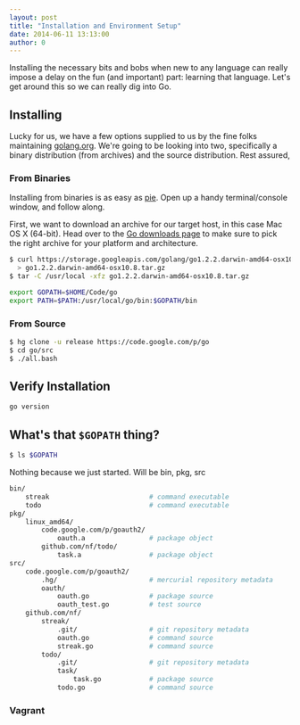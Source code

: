 ```yaml
---
layout: post
title: "Installation and Environment Setup"
date: 2014-06-11 13:13:00
author: 0
---
```


Installing the necessary bits and bobs when new to any language can really impose a delay on the fun (and important) part: learning that language. Let's get around this so we can really dig into Go.

## Installing

Lucky for us, we have a few options supplied to us by the fine folks maintaining [golang.org][golang_org]. We're going to be looking into two, specifically a binary distribution (from archives) and the source distribution. Rest assured,

### From Binaries

Installing from binaries is as easy as [pie][weebl_pie]. Open up a handy terminal/console window, and follow along.

First, we want to download an archive for our target host, in this case Mac OS X (64-bit). Head over to the [Go downloads page][go_downloads_page] to make sure to pick the right archive for your platform and architecture.

```bash
$ curl https://storage.googleapis.com/golang/go1.2.2.darwin-amd64-osx10.8.tar.gz \
  > go1.2.2.darwin-amd64-osx10.8.tar.gz
$ tar -C /usr/local -xfz go1.2.2.darwin-amd64-osx10.8.tar.gz
```

```bash
export GOPATH=$HOME/Code/go
export PATH=$PATH:/usr/local/go/bin:$GOPATH/bin
```

### From Source

```bash
$ hg clone -u release https://code.google.com/p/go
$ cd go/src
$ ./all.bash
```

## Verify Installation

```bash
go version
```

## What's that `$GOPATH` thing?

```bash
$ ls $GOPATH
```

Nothing because we just started. Will be bin, pkg, src

```bash
bin/
    streak                         # command executable
    todo                           # command executable
pkg/
    linux_amd64/
        code.google.com/p/goauth2/
            oauth.a                # package object
        github.com/nf/todo/
            task.a                 # package object
src/
    code.google.com/p/goauth2/
        .hg/                       # mercurial repository metadata
        oauth/
            oauth.go               # package source
            oauth_test.go          # test source
    github.com/nf/
        streak/
            .git/                  # git repository metadata
            oauth.go               # command source
            streak.go              # command source
        todo/
            .git/                  # git repository metadata
            task/
                task.go            # package source
            todo.go                # command source
```

### Vagrant

[golang_org]:        http://golang.org
[weebl_pie]:         http://www.weebls-stuff.com/wab/pie/
[go_downloads_page]: https://code.google.com/p/go/wiki/Downloads?tm=2